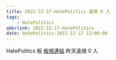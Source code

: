 ```yaml
---
title: 2022-12-17-HatePolitics 違規 0 人
tags:
    - HatePolitics
abbrlink: 2022-12-17-HatePolitics
date: HatePolitics-2022-12-17 12:00:00
---
```

HatePolitics 板 [板規連結](https://www.ptt.cc/bbs/HatePolitics/M.1617115262.A.D60.html)
昨天違規 0 人
